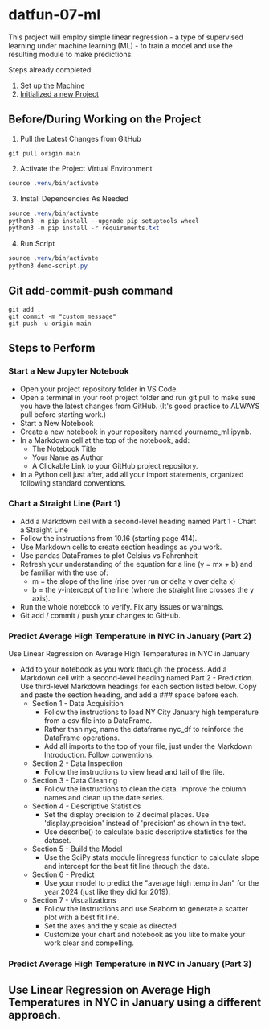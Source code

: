 # datfun-07-ml

This project will employ simple linear regression - a type of supervised learning under machine learning (ML) - to train a model and use the resulting module to make predictions. 

Steps already completed:
1. [Set up the Machine](https://github.com/denisecase/pro-analytics-01/blob/main/01-machine-setup/MACHINE-SETUP.md)
2. [Initialized a new Project](https://github.com/denisecase/pro-analytics-01/blob/main/02-project-initialization/PROJECT-INITIALIZATION.md)

## Before/During Working on the Project
1. Pull the Latest Changes from GitHub 
   
```shell
git pull origin main
```

2. Activate the Project Virtual Environment

```powershell
source .venv/bin/activate
```

3. Install Dependencies As Needed 

```powershell
source .venv/bin/activate
python3 -m pip install --upgrade pip setuptools wheel
python3 -m pip install -r requirements.txt
```

4. Run Script 

```powershell
source .venv/bin/activate
python3 demo-script.py
```

## Git add-commit-push command 
```shell
git add .
git commit -m "custom message"
git push -u origin main
```

## Steps to Perform
### Start a New Jupyter Notebook
- Open your project repository folder in VS Code. 
- Open a terminal in your root project folder and run git pull to make sure you have the latest changes from GitHub. (It's good practice to ALWAYS pull before starting work.)
- Start a New Notebook
- Create a new notebook in your repository named yourname_ml.ipynb.
- In a Markdown cell at the top of the notebook, add:
  - The Notebook Title
  - Your Name as Author
  - A Clickable Link to your GitHub project repository.
- In a Python cell just after, add all your import statements, organized following standard conventions. 

### Chart a Straight Line (Part 1)
- Add a Markdown cell with a second-level heading named Part 1 - Chart a Straight Line
- Follow the instructions from 10.16 (starting page 414).
- Use Markdown cells to create section headings as you work. 
- Use pandas DataFrames to plot Celsius vs Fahrenheit 
- Refresh your understanding of the equation for a line (y = mx + b) and be familiar with the use of:
  - m = the slope of the line (rise over run or delta y over delta x)
  - b = the y-intercept of the line (where the straight line crosses the y axis). 
- Run the whole notebook to verify. Fix any issues or warnings.
- Git add / commit / push your changes to GitHub. 

### Predict Average High Temperature in NYC in January (Part 2)
Use Linear Regression on Average High Temperatures in NYC in January 
- Add to your notebook as you work through the process. Add a Markdown cell with a second-level heading named Part 2 - Prediction. Use third-level Markdown headings for each section listed below. Copy and paste the section heading, and add a ### space before each. 
  - Section 1 - Data Acquisition
    - Follow the instructions to load NY City January high temperature from a csv file into a DataFrame.
    - Rather than nyc, name the dataframe nyc_df to reinforce the DataFrame operations.
    - Add all imports to the top of your file, just under the Markdown Introduction. Follow conventions. 
  - Section 2 - Data Inspection
    - Follow the instructions to view head and tail of the file. 
  - Section 3 - Data Cleaning
    - Follow the instructions to clean the data. Improve the column names and clean up the date series. 
  - Section 4 - Descriptive Statistics
    - Set the display precision to 2 decimal places. Use 'display.precision' instead of 'precision' as shown in the text.
    - Use describe() to calculate basic descriptive statistics for the dataset. 
  - Section 5 - Build the Model
    - Use the SciPy stats module linregress function to calculate slope and intercept for the best fit line through the data.
  - Section 6 - Predict
    - Use your model to predict the "average high temp in Jan" for the year 2024 (just like they did for 2019).
  - Section 7 - Visualizations
    - Follow the instructions and use Seaborn to generate a scatter plot with a best fit line.
    - Set the axes and the y scale as directed
    - Customize your chart and notebook as you like to make your work clear and compelling. 

### Predict Average High Temperature in NYC in January (Part 3)
Use Linear Regression on Average High Temperatures in NYC in January using a different approach.
- 
